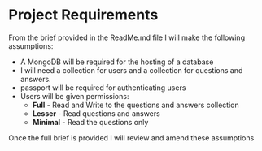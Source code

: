 # Project Requirements
From the brief provided in the ReadMe.md file I will make the following assumptions:
* A MongoDB will be required for the hosting of a database
* I will need a collection for users and a collection for questions and answers.
* passport will be required for authenticating users
* Users will be given permissions:
  * **Full** - Read and Write to the questions and answers collection
  * **Lesser** - Read questions and answers
  * **Minimal** - Read the questions only
  
Once the full brief is provided I will review and amend these assumptions
